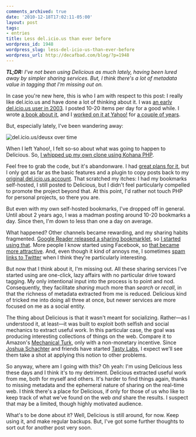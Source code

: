 ```yaml
---
comments_archived: true
date: '2010-12-18T17:02:11-05:00'
layout: post
tags:
- entries
title: Less del.icio.us than ever before
wordpress_id: 1948
wordpress_slug: less-del-icio-us-than-ever-before
wordpress_url: http://decafbad.com/blog/?p=1948
---
```

<em><strong>TL;DR:</strong> I've not been using Delicious as much lately, having been lured away by simpler sharing services. But, I think there's a lot of metadata value in tagging that I'm missing out on.</em>

In case you're new here, this is who I am with respect to this post: I really like del.icio.us and have done a lot of thinking about it. I was [an early del.icio.us user in 2003][earlydel]. I posted 10-20 items per day for a good while. I wrote [a book about it][delbook], and I [worked on it at Yahoo!][yahoo] for [a couple of years][yahooend]. 

[earlydel]: http://pinboard.in/u:deusx/before:1064195866
[delbook]: http://www.amazon.com/gp/product/0470037857?ie=UTF8&tag=0xdecafbad01-20&linkCode=as2&camp=1789&%0D%0Acreative=9325&creativeASIN=0470037857
[yahoo]: http://decafbad.com/blog/2006/06/24/go-west-young-man
[yahooend]: http://twitter.com/lmorchard/statuses/787565793

But, especially lately, I've been wandering away:

![del.icio.us/deusx over time](http://decafbad.com/2010/12/del-deusx-by-month.png)

When I left Yahoo!, I felt so-so about what was going to happen to Delicious. So, [I whipped up my own clone using Kohana PHP][memex]. 

Feel free to grab the code, but it's abandonware. I had [great plans for it][todo], but I only got as far as the basic features and a plugin to copy posts back to my [original del.icio.us account][del]. That scratched my itches: I had my bookmarks self-hosted, I still posted to Delicious, but I didn't feel particularly compelled to promote the project beyond that. At this point, I'd rather not touch PHP for personal projects, so there you are.

[del]: http://delicious.com/deusx
[memex]: https://github.com/lmorchard/memex
[todo]: https://github.com/lmorchard/memex/blob/master/TODO.md

But even with my own self-hosted bookmarks, I've dropped off in general. Until about 2 years ago, I was a madman posting around 10-20 bookmarks a day. Since then, I'm down to less than one a day on average.

What happened? Other channels became rewarding, and my sharing habits fragmented. [Google Reader released a sharing bookmarklet][grshare], so [I started using that][grlinks]. More people I know started using Facebook, so [that became more attractive][face]. And, even though it kind of annoys me, I sometimes [spam links to Twitter][twittershare] when I think they're particularly interesting.

[face]: https://ssl.facebook.com/lmorchard
[twittershare]: http://pinboard.in/u:deusx/from:twitter
[grshare]: http://googlereader.blogspot.com/2008/05/share-anything-anytime-anywhere.html
[grlinks]: http://pinboard.in/u:deusx/from:google/before:1257594083

But now that I think about it, I'm missing out. All these sharing services I've started using are one-click, lazy affairs with no particular drive toward tagging. My only intentional input into the process is to point and nod. Consequently, they facilitate *sharing* much more than *search* or *recall*, in that the richness of metadata extracted from me is reduced. Delicious kind of tricked me into doing all three at once, but newer services are more focused on me as a social entity.

The thing about Delicious is that it wasn't meant for socializing. Rather—as I understood it, at least—it was built to exploit both selfish and social mechanics to extract useful work. In this particular case, the goal was producing interesting collections of things on the web. Compare it to Amazon's [Mechanical Turk][mturk], only with a non-monetary incentive. Since [Joshua Schachter][joshua] and friends have started [Tasty Labs][tasty], I expect we'll see them take a shot at applying this notion to other problems.

[joshua]: http://joshua.schachter.org/
[mturk]: https://www.mturk.com/mturk/welcome
[tasty]: http://www.tastylabs.com/

So anyway, where am I going with this? Oh yeah: I'm using Delicious less these days and I think it's to my detriment. Delicious extracted useful work from me, both for myself and others. It's harder to find things again, thanks to missing metadata and the ephemeral nature of sharing on the real-time web. I think there's a place for Delicious, if only for those of us who like to keep track of what we've found on the web *and* share the results. I suspect that may be a limited, though highly motivated audience.

What's to be done about it? Well, Delicious is still around, for now. Keep using it, and make regular backups. But, I've got some further thoughts to sort out for another post very soon.

